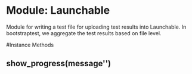 # Module: Launchable
    

Module for writing a test file for uploading test results into Launchable. In
bootstraptest, we aggregate the test results based on file level.



#Instance Methods
## show_progress(message'') [](#method-i-show_progress)

